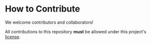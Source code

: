 # How to Contribute

We welcome contributors and collaborators!

All contributions to this repository **must** be allowed under this project's [license](../LICENSE).